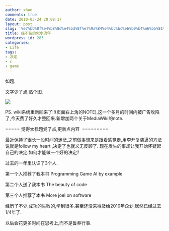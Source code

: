 ```yaml
---
author: xhan
comments: true
date: 2010-03-24 20:08:17
layout: post
slug: '%e7%bb%8f%e4%b8%8d%e4%bd%8f%e7%9a%84%e4%bc%bc%e6%b0%b4%e6%b5%81%e5%b9%b4'
title: 经不住的似水流年
wordpress_id: 283
categories:
- Life
tags:
- 决定
- c
- game
---
```


如题.

文字少了点,贴个图.

[![](http://ixhan.com/wp-content/uploads/2010/03/60a82447bbc4ccb02d21c02c5a4817dd.jpg)](http://ixhan.com/wp-content/uploads/2010/03/60a82447bbc4ccb02d21c02c5a4817dd.jpg)

PS. wiki系统重新回来了!!(页面右上角的NOTE),这一个多月的时间内被广告攻陷了,今天费了好久才整回来.新增加两个关于MediaWiki的note.

===== 觉得太标题党了点,更新点内容  =========

最近保持了很长一段时间的迷茫,之前做事想来是跟着感觉走,用李开复装逼的方法说就是follow my heart ,决定了也就义无反顾了. 现在发生的事却让我开始怀疑起自己的决定.如何才能做一个好的决定?

过去的一年里认识了3个人.

第一个人推荐了我本书 Programming Game AI by example

第二个人送了我本书 The beauty of code

第三个人推荐了本书 More joel on software

经历了不少,成功的失败的,学到很多.甚至还没来得及给2010年企划,居然已经过去1/4年了.

以后会花更多时间在思考上,而不是鲁莽行事.
